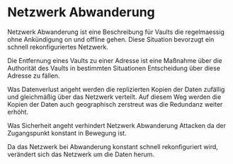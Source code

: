 # Netzwerk Abwanderung
Netzwerk Abwanderung ist eine Beschreibung für Vaults die regelmaessig ohne Ankündigung on und offline gehen. Diese Situation bevorzugt ein schnell rekonfiguriertes Netzwerk.

Die Entfernung eines Vaults zu einer Adresse ist eine Maßnahme über die Authorität des Vaults in bestimmten Situationen Entscheidung über diese Adresse zu fällen.

Was Datenverlust angeht werden die replizierten Kopien der Daten zufällig und gleichmäßig über das Netzwerk verteilt. Auf diesem Weg werden die Kopien der Daten auch geographisch zerstreut was die Redundanz weiter erhöht.

Was Sicherheit angeht verhindert Netzwerk Abwanderung Attacken da der Zugangspunkt konstant in Bewegung ist.

Da das Netzwerk bei Abwanderung konstant schnell rekonfiguriert wird, verändert sich das Netzwerk um die Daten herum.
